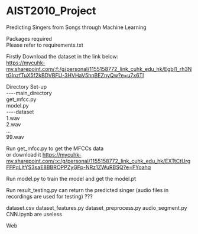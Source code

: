 # AIST2010_Project
Predicting Singers from Songs through Machine Learning

Packages required<br />
Please refer to requirements.txt

Firstly Download the dataset in the link below:<br /> 
https://mycuhk-my.sharepoint.com/:f:/g/personal/1155158772_link_cuhk_edu_hk/Egbl1_rh3NtGlnzfTuX5f2kBDVBFU-3HVHaV5hnBEZnyQw?e=u7x6Tl

Directory Set-up<br />
----main_directory<br />
    get_mfcc.py<br />
    model.py<br />
    ----dataset<br />
        1.wav<br />
        2.wav<br />
        ...<br />
        99.wav<br />

Run get_mfcc.py to get the MFCCs data<br />
or download it https://mycuhk-my.sharepoint.com/:x:/g/personal/1155158772_link_cuhk_edu_hk/EXTtCtUrgFFPqLltYS3saE8BBROPPZyGFp-NRz1ZWuRBSQ?e=FYoahq

Run model.py to train the model and get the model.pt

Run result_testing.py can return the predicted singer
(audio files in recordings are used for testing) ???

dataset.csv
dataset_features.py
dataset_preprocess.py
audio_segment.py
CNN.ipynb
are useless

Web

